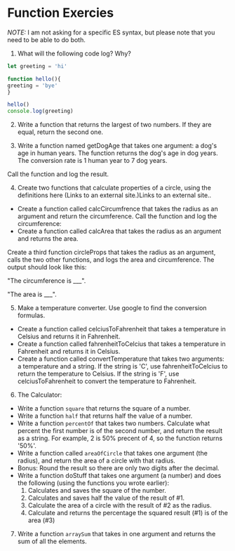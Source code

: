 # Function Exercies
_NOTE:_ I am not asking for a specific ES syntax, but please note that you need to be able to do both. 

1. What will the following code log? Why? 
  ```js
let greeting = 'hi'

function hello(){
  greeting = 'bye'
}

hello()
console.log(greeting)
  
  ```
  
 2. Write a function that returns the largest of two numbers. If they are equal, return the second one.
 
 3. Write a function named getDogAge that takes one argument: a dog's age in human years. The function returns the dog's age in dog years. The conversion rate is 1 human year to 7 dog years.

Call the function and log the result.

4. Create two functions that calculate properties of a circle, using the definitions here (Links to an external site.)Links to an external site..

  * Create a function called calcCircumfrence that takes the radius as an argument and return the circumference. Call the function and log the circumference:
  * Create a function called calcArea that takes the radius as an argument and returns the area.
  
Create a third function circleProps that takes the radius as an argument, calls the two other functions, and logs the area and circumference. The output should look like this:

"The circumference is ___".

 "The area is ___".

5. Make a temperature converter. Use google to find the conversion formulas.

  * Create a function called celciusToFahrenheit that takes a temperature in Celsius and returns it in Fahrenheit.
  * Create a function called fahrenheitToCelcius that takes a temperature in Fahrenheit and returns it in Celsius.
  * Create a function called convertTemperature that takes two arguments: a temperature and a string. If the string is 'C', use fahrenheitToCelcius to return the temperature to Celsius. If the string is 'F', use celciusToFahrenheit to convert the temperature to Fahrenheit.

6. The Calculator:

  * Write a function `square` that returns the square of a number.
  * Write a function `half` that returns half the value of a number.
  * Write a function `percentOf` that takes two numbers. Calculate what percent the first number is of the second number, and return the result as a string. For example, 2 is 50% precent of 4, so the function returns '50%'.
  * Write a function called `areaOfCircle` that takes one argument (the radius), and return the area of a circle with that radius.
  * Bonus: Round the result so there are only two digits after the decimal.
  * Write a function doStuff that takes one argument (a number) and does the following (using the functions you wrote earlier):
      1. Calculates and saves the square of the number.
      2. Calculates and saves half the value of the result of #1.
      3. Calculate the area of a circle with the result of #2 as the radius.
      4. Calculate and returns the percentage the squared result (#1) is of the area (#3)

7. Write a function `arraySum` that takes in one argument and returns the sum of all the elements. 
